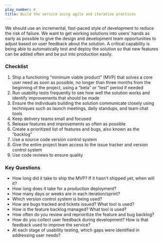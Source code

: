 ```yaml
---
play_number: 4
title: Build the service using agile and iterative practices
---
```


We should use an incremental, fast-paced style of development to reduce the risk of failure. We want to get working solutions into users’ hands as early as possible to give the design and development team opportunities to adjust based on user feedback about the solution. A critical capability is being able to automatically test and deploy the solution so that new features can be added often and be put into production easily.

### Checklist
1. Ship a functioning “minimum viable product” (MVP) that solves a core user need as soon as possible, no longer than three months from the beginning of the project, using a “beta” or “test” period if needed
2. Run usability tests frequently to see how well the solution works and identify improvements that should be made
3. Ensure the individuals building the solution communicate closely using techniques such as launch meetings, daily standups, and team chat tools
4. Keep delivery teams small and focused
5. Release features and improvements as often as possible
6. Create a prioritized list of features and bugs, also known as the “backlog”
7. Use a source code version control system
8. Give the entire project team access to the issue tracker and version control system
9. Use code reviews to ensure quality


### Key Questions
- How long did it take to ship the MVP? If it hasn't shipped yet, when will it?
- How long does it take for a production deployment?
- How many days or weeks are in each iteration/sprint?
- Which version control system is being used?
- How are bugs tracked and tickets issued? What tool is used?
- How is the feature backlog managed? What tool is used?
- How often do you review and reprioritize the feature and bug backlog?
- How do you collect user feedback during development? How is that feedback used to improve the service?
- At each stage of usability testing, which gaps were identified in addressing user needs?
